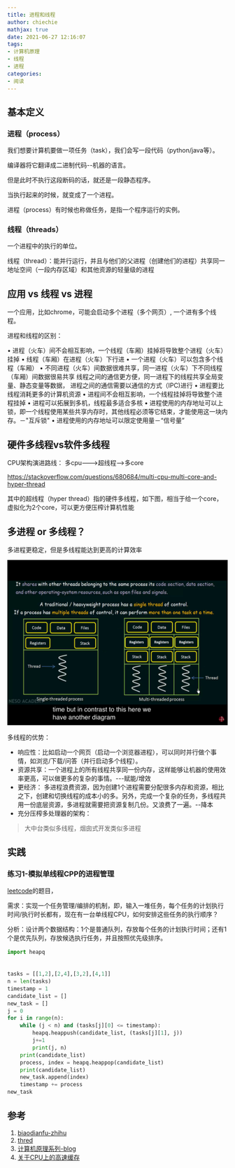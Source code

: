 ```yaml
---
title: 进程和线程
author: chiechie
mathjax: true
date: 2021-06-27 12:16:07
tags:
- 计算机原理
- 线程
- 进程
categories:
- 阅读
---
```




## 基本定义

### 进程（process）

我们想要计算机要做一项任务（task），我们会写一段代码（python/java等）。

编译器将它翻译成二进制代码--机器的语言。

但是此时不执行这段断码的话，就还是一段静态程序。

当执行起来的时候，就变成了一个进程。

进程（process）有时候也称做任务，是指一个程序运行的实例。


### 线程（threads）

一个进程中的执行的单位。

线程（thread）：能并行运行，并且与他们的父进程（创建他们的进程）共享同一地址空间（一段内存区域）和其他资源的轻量级的进程



## 应用 vs 线程 vs 进程

一个应用，比如chrome，可能会启动多个进程（多个网页）, 一个进有多个线程。

进程和线程的区别：

• 进程（火车）间不会相互影响，一个线程（车厢）挂掉将导致整个进程（火车）挂掉
• 线程（车厢）在进程（火车）下行进
• 一个进程（火车）可以包含多个线程（车厢）
• 不同进程（火车）间数据很难共享，同一进程（火车）下不同线程（车厢）间数据很易共享
线程之间的通信更方便，同一进程下的线程共享全局变量、静态变量等数据，
进程之间的通信需要以通信的方式（IPC)进行
• 进程要比线程消耗更多的计算机资源
• 进程间不会相互影响，一个线程挂掉将导致整个进程挂掉
• 进程可以拓展到多机，线程最多适合多核
• 进程使用的内存地址可以上锁，即一个线程使用某些共享内存时，其他线程必须等它结束，才能使用这一块内存。－"互斥锁"
• 进程使用的内存地址可以限定使用量－“信号量”

## 硬件多线程vs软件多线程

CPU架构演进路线：
多cpu--->超线程-->多core

https://stackoverflow.com/questions/680684/multi-cpu-multi-core-and-hyper-thread

其中的超线程（hyper thread）指的硬件多线程，如下图，相当于给一个core，虚拟化为2个core，可以更方便压榨计算机性能


## 多进程 or 多线程？

多进程更稳定，但是多线程能达到更高的计算效率

![左边是单线程，右边是多线程](img_1.png)

多线程的优势：

- 响应性：比如启动一个网页（启动一个浏览器进程），可以同时并行做个事情，如浏览/下载/问答（并行启动多个线程）。
- 资源共享：一个进程上的所有线程共享同一份内存，这样能够让机器的使用效率更高，可以做更多的复杂的事情。---赋能/增效 
- 更经济： 多进程浪费资源，因为创建1个进程需要分配很多内存和资源，相比之下，创建和切换线程的成本小的多。另外，完成一个复杂的任务，多线程共用一份底层资源，多进程就需要把资源复制几份。又浪费了一遍。--降本
- 充分压榨多处理器的架构：

> 大中台类似多线程，烟囱式开发类似多进程

## 实践

### 练习1-模拟单线程CPP的进程管理

[leetcode](https://leetcode-cn.com/problems/single-threaded-cpu/)的题目，

需求：实现一个任务管理/编排的机制，即，输入一堆任务，每个任务的计划执行时间/执行时长都有，现在有一台单线程CPU，如何安排这些任务的执行顺序？

分析：设计两个数据结构：1个是普通队列，存放每个任务的计划执行时间；还有1个是优先队列，存放候选执行任务，并且按照优先级排序。


```python
import heapq


tasks = [[1,2],[2,4],[3,2],[4,1]]
n = len(tasks)
timestamp = 1
candidate_list = []
new_task = []
j = 0
for i in range(n):
    while (j < n) and (tasks[j][0] <= timestamp):
        heapq.heappush(candidate_list, (tasks[j][1], j))
        j+=1
        print(j, n)
    print(candidate_list)
    process, index = heapq.heappop(candidate_list)
    print(candidate_list)
    new_task.append(index)
    timestamp += process
new_task
```



## 参考
1. [biaodianfu-zhihu](https://www.zhihu.com/question/25532384/answer/411179772)
2. [thred](https://www.youtube.com/watch?v=usyg5vbni34)
3. [计算机原理系列-blog](https://www.junmajinlong.com/os/multi_cpu/)
4. [关于CPU上的高速缓存](https://www.junmajinlong.com/os/cpu_cache/)